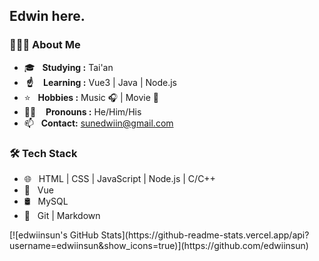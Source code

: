 
<h2> Edwin here.</h2>
<h3> 👨🏻‍💻 About Me </h3>
<ul>
<li>🎓 &nbsp; <strong>Studying :</strong> Tai&#39;an</li>
<li><strong>​ ☝️</strong> &nbsp;  <strong>Learning :</strong> Vue3 | Java | Node.js</li>
<li>⭐️ &nbsp; <strong>Hobbies :</strong>  Music 🎧 | Movie 🎥</li>
<li><strong>👨‍🎓</strong> &nbsp;  <strong>Pronouns :</strong> He/Him/His</li>
<li>📫 &nbsp; <strong>Contact:</strong>  <a href='mailto:sunedwiin@gmail.com' target='_blank' class='url'>sunedwiin@gmail.com</a></li>

</ul>
<h3>🛠 Tech Stack</h3>
<ul>
<li>🌐 &nbsp; HTML | CSS | JavaScript | Node.js | C/C++</li>
<li>🔑 &nbsp; Vue </li>
<li>🛢 &nbsp;  MySQL</li>
<li>🔧 &nbsp; Git | Markdown</li>

</ul>
[![edwiinsun's GitHub Stats](https://github-readme-stats.vercel.app/api?username=edwiinsun&show_icons=true)](https://github.com/edwiinsun)
<!--
**edwiinsun/edwiinsun** is a ✨ _special_ ✨ repository because its `README.md` (this file) appears on your GitHub profile.

Here are some ideas to get you started:

- 🔭 I’m currently working on ...
- 🌱 I’m currently learning ...
- 👯 I’m looking to collaborate on ...
- 🤔 I’m looking for help with ...
- 💬 Ask me about ...
- 📫 How to reach me: ...
- 😄 Pronouns: ...
- ⚡ Fun fact: ...
-->

